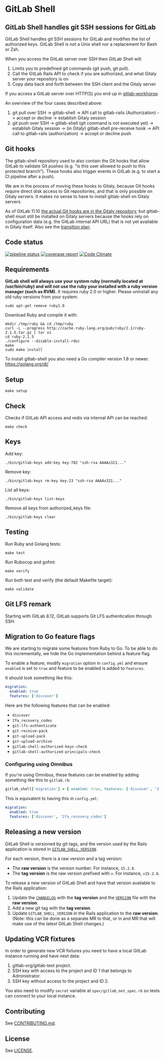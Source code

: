 # GitLab Shell

## GitLab Shell handles git SSH sessions for GitLab

GitLab Shell handles git SSH sessions for GitLab and modifies the list of authorized keys.
GitLab Shell is not a Unix shell nor a replacement for Bash or Zsh.

When you access the GitLab server over SSH then GitLab Shell will:

1. Limits you to predefined git commands (git push, git pull).
1. Call the GitLab Rails API to check if you are authorized, and what Gitaly server your repository is on
1. Copy data back and forth between the SSH client and the Gitaly server

If you access a GitLab server over HTTP(S) you end up in [gitlab-workhorse](https://gitlab.com/gitlab-org/gitlab-workhorse).

An overview of the four cases described above:

1. git pull over SSH -> gitlab-shell -> API call to gitlab-rails (Authorization) -> accept or decline -> establish Gitaly session
1. git push over SSH -> gitlab-shell (git command is not executed yet) -> establish Gitaly session -> (in Gitaly) gitlab-shell pre-receive hook -> API call to gitlab-rails (authorization) -> accept or decline push

## Git hooks

The gitlab-shell repository used to also contain the
Git hooks that allow GitLab to validate Git pushes (e.g. "is this user
allowed to push to this protected branch"). These hooks also trigger
events in GitLab (e.g. to start a CI pipeline after a push).

We are in the process of moving these hooks to Gitaly, because Git hooks
require direct disk access to Git repositories, and that is only
possible on Gitaly servers. It makes no sense to have to install
gitlab-shell on Gitaly servers.

As of GitLab 11.10  [the actual Git hooks are in the Gitaly
repository](https://gitlab.com/gitlab-org/gitaly/tree/v1.22.0/ruby/vendor/gitlab-shell/hooks),
but gitlab-shell must still be installed on Gitaly servers because the
hooks rely on configuration data (e.g. the GitLab internal API URL) that
is not yet available in Gitaly itself. Also see the [transition
plan](https://gitlab.com/gitlab-org/gitaly/issues/1226#note_126519133).

## Code status

[![pipeline status](https://gitlab.com/gitlab-org/gitlab-shell/badges/master/pipeline.svg)](https://gitlab.com/gitlab-org/gitlab-shell/commits/master)
[![coverage report](https://gitlab.com/gitlab-org/gitlab-shell/badges/master/coverage.svg)](https://gitlab.com/gitlab-org/gitlab-shell/commits/master)
[![Code Climate](https://codeclimate.com/github/gitlabhq/gitlab-shell.svg)](https://codeclimate.com/github/gitlabhq/gitlab-shell)

## Requirements

**GitLab shell will always use your system ruby (normally located at /usr/bin/ruby) and will not use the ruby your installed with a ruby version manager (such as RVM).**
It requires ruby 2.0 or higher.
Please uninstall any old ruby versions from your system:

```
sudo apt-get remove ruby1.8
```

Download Ruby and compile it with:

```
mkdir /tmp/ruby && cd /tmp/ruby
curl -L --progress http://cache.ruby-lang.org/pub/ruby/2.1/ruby-2.1.5.tar.gz | tar xz
cd ruby-2.1.5
./configure --disable-install-rdoc
make
sudo make install
```

To install gitlab-shell you also need a Go compiler version 1.8 or newer. https://golang.org/dl/

## Setup

    make setup

## Check

Checks if GitLab API access and redis via internal API can be reached:

    make check

## Keys

Add key:

    ./bin/gitlab-keys add-key key-782 "ssh-rsa AAAAx321..."

Remove key:

    ./bin/gitlab-keys rm-key key-23 "ssh-rsa AAAAx321..."

List all keys:

    ./bin/gitlab-keys list-keys

Remove all keys from authorized_keys file:

    ./bin/gitlab-keys clear

## Testing

Run Ruby and Golang tests:

    make test

Run Rubocop and gofmt:

    make verify

Run both test and verify (the default Makefile target):

    make validate

## Git LFS remark

Starting with GitLab 8.12, GitLab supports Git LFS authentication through SSH.

## Migration to Go feature flags

We are starting to migrate some features from Ruby to Go. To be able to do this
incrementally, we hide the Go implementation behind a feature flag.

To enable a feature, modify `migration` option in `config.yml` and ensure `enabled`
is set to `true` and feature to be enabled is added to `features`.

It should look something like this:

```yaml
migration:
  enabled: true
  features: ['discover']
```

Here are the following features that can be enabled:

- `discover`
- `2fa_recovery_codes`
- `git-lfs-authenticate`
- `git-receive-pack`
- `git-upload-pack`
- `git-upload-archive`
- `gitlab-shell-authorized-keys-check`
- `gitlab-shell-authorized-principals-check`

### Configuring using Omnibus

If you're using Omnibus, these features can be enabled by adding something like this to `gitlab.rb`:

```ruby
gitlab_shell['migration'] = { enabled: true, features: ['discover', '2fa_recovery_codes'] }
```

This is equivalent to having this in `config.yml`:

```yaml
migration:
  enabled: true
  features: ['discover', '2fa_recovery_codes']
```

## Releasing a new version

GitLab Shell is versioned by git tags, and the version used by the Rails
application is stored in
[`GITLAB_SHELL_VERSION`](https://gitlab.com/gitlab-org/gitlab-ce/blob/master/GITLAB_SHELL_VERSION).

For each version, there is a raw version and a tag version:

- The **raw version** is the version number. For instance, `15.2.8`.
- The **tag version** is the raw version prefixed with `v`. For instance, `v15.2.8`.

To release a new version of GitLab Shell and have that version available to the
Rails application:

1. Update the [`CHANGELOG`](CHANGELOG) with the **tag version** and the
   [`VERSION`](VERSION) file with the **raw version**.
2. Add a new git tag with the **tag version**.
3. Update `GITLAB_SHELL_VERSION` in the Rails application to the **raw
   version**. (Note: this can be done as a separate MR to that, or in and MR
   that will make use of the latest GitLab Shell changes.)

## Updating VCR fixtures

In order to generate new VCR fixtures you need to have a local GitLab instance
running and have next data:

1. gitlab-org/gitlab-test project.
2. SSH key with access to the project and ID 1 that belongs to Administrator.
3. SSH key without access to the project and ID 2.

You also need to modify `secret` variable at `spec/gitlab_net_spec.rb` so tests
can connect to your local instance.

## Contributing

See [CONTRIBUTING.md](./CONTRIBUTING.md).

## License

See [LICENSE](./LICENSE).
